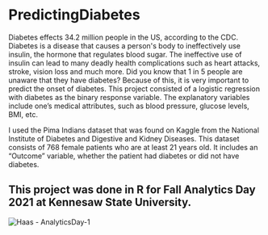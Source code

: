 # PredictingDiabetes

  Diabetes effects 34.2 million people in the US, according to the CDC. Diabetes is a disease that causes a person's body to ineffectively use insulin, the hormone that regulates blood sugar. The ineffective use of insulin can lead to many deadly health complications such as heart attacks, stroke, vision loss and much more. Did you know that 1 in 5 people are unaware that they have diabetes? Because of this, it is very important to predict the onset of diabetes. This project consisted of a logistic regression with diabetes as the binary response variable. The explanatory variables include one’s medical attributes, such as blood pressure, glucose levels, BMI, etc. 
  
  I used the Pima Indians dataset that was found on Kaggle from the National Institute of Diabetes and Digestive and Kidney Diseases. This dataset consists of 768 female patients who are at least 21 years old. It includes an “Outcome” variable, whether the patient had diabetes or did not have diabetes.
  
  ## This project was done in R for Fall Analytics Day 2021 at Kennesaw State University.


![Haas - AnalyticsDay-1](https://user-images.githubusercontent.com/95246631/173091849-594b9a97-e441-4910-a8e2-c0a93fce958e.png)
